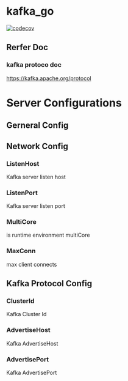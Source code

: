 # kafka_go
[![codecov](https://codecov.io/gh/paashzj/kafka_go/branch/main/graph/badge.svg?token=155QKNN7MQ)](https://codecov.io/gh/paashzj/kafka_go)
## Rerfer Doc
### kafka protoco doc
https://kafka.apache.org/protocol
# Server Configurations
## Gerneral Config
## Network Config
### ListenHost
Kafka server listen host
### ListenPort
Kafka server listen port
### MultiCore 
is runtime environment multiCore
### MaxConn
max client connects
## Kafka Protocol Config
### ClusterId 
Kafka Cluster Id
### AdvertiseHost
Kafka AdvertiseHost
### AdvertisePort
Kafka AdvertisePort
